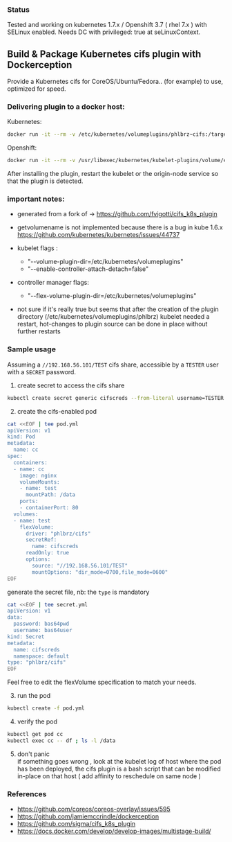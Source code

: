 ### Status

Tested and working on kubernetes 1.7.x / Openshift 3.7 ( rhel 7.x ) with SELinux enabled. Needs DC with privileged: true at seLinuxContext.

## Build & Package Kubernetes cifs plugin with Dockerception

Provide a Kubernetes cifs for CoreOS/Ubuntu/Fedora.. (for example) to use, optimized for speed.

### Delivering plugin to a docker host:

Kubernetes:

```bash
docker run -it --rm -v /etc/kubernetes/volumeplugins/phlbrz~cifs:/target phlbrz/cifs_k8s_plugin /target
```

Openshift:

```bash
docker run -it --rm -v /usr/libexec/kubernetes/kubelet-plugins/volume/exec/phlbrz~cifs:/target phlbrz/cifs_k8s_plugin /target
```

After installing the plugin, restart the kubelet or the origin-node service so that the plugin is detected.

### important notes:
 - generated from a fork of -> https://github.com/fvigotti/cifs_k8s_plugin
 - getvolumename is not implemented because there is a bug in kube 1.6.x https://github.com/kubernetes/kubernetes/issues/44737
 - kubelet flags : 
    - "--volume-plugin-dir=/etc/kubernetes/volumeplugins"
    - "--enable-controller-attach-detach=false"
 - controller manager flags:
    - "--flex-volume-plugin-dir=/etc/kubernetes/volumeplugins"

- not sure if it's really true but seems that after the creation of the plugin directory (/etc/kubernetes/volumeplugins/phlbrz) 
  kubelet needed a restart, hot-changes to plugin source can be done in place without further restarts
  

### Sample usage


Assuming a `//192.168.56.101/TEST` cifs share, accessible by a `TESTER` user with a `SECRET` password.

1. create secret to access the cifs share

```sh
kubectl create secret generic cifscreds --from-literal username=TESTER --from-literal password=SECRET
```

2. create the cifs-enabled pod

```sh
cat <<EOF | tee pod.yml
apiVersion: v1
kind: Pod
metadata:
  name: cc
spec:
  containers:
  - name: cc
    image: nginx
    volumeMounts:
    - name: test
      mountPath: /data
    ports:
    - containerPort: 80
  volumes:
  - name: test
    flexVolume:
      driver: "phlbrz/cifs"
      secretRef:
        name: cifscreds
      readOnly: true
      options:
        source: "//192.168.56.101/TEST"
        mountOptions: "dir_mode=0700,file_mode=0600"
EOF
```

generate the secret file, nb: the `type` is mandatory   
```sh
cat <<EOF | tee secret.yml
apiVersion: v1
data:
  password: bas64pwd
  username: bas64user
kind: Secret
metadata:
  name: cifscreds
  namespace: default
type: "phlbrz/cifs"
EOF
```


Feel free to edit the flexVolume specification to match your needs.


3. run the pod

```sh
kubectl create -f pod.yml
```

4. verify the pod

```sh
kubectl get pod cc
kubectl exec cc -- df ; ls -l /data
```

5. don't panic  
if something goes wrong , 
look at the kubelet log of host where the pod has been deployed,
 the cifs plugin is a bash script that can be modified in-place on that host ( add affinity to reschedule on same node )

### References

- https://github.com/coreos/coreos-overlay/issues/595
- https://github.com/jamiemccrindle/dockerception
- https://github.com/sigma/cifs_k8s_plugin
- https://docs.docker.com/develop/develop-images/multistage-build/
